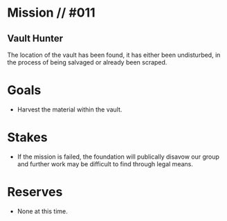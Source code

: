# Mission // #011
## Vault Hunter

The location of the vault has been found, it has either been undisturbed, in the process of being salvaged or already been scraped.

# Goals
- Harvest the material within the vault.

# Stakes
- If the mission is failed, the foundation will publically disavow our group and further work may be difficult to find through legal means.

# Reserves
- None at this time.